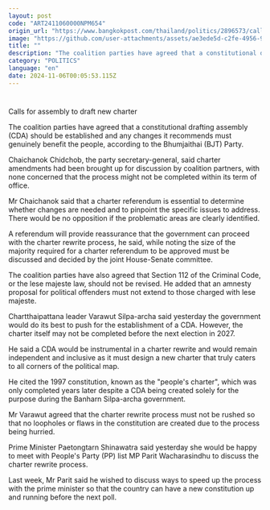 ```yaml
---
layout: post
code: "ART2411060000NPM654"
origin_url: "https://www.bangkokpost.com/thailand/politics/2896573/calls-for-assembly-to-draft-new-charter"
image: "https://github.com/user-attachments/assets/ae3ede5d-c2fe-4956-9e58-56b4f17278c1"
title: ""
description: "The coalition parties have agreed that a constitutional drafting assembly (CDA) should be established and any changes it recommends must genuinely benefit the people, according to the Bhumjaithai (BJT) Party."
category: "POLITICS"
language: "en"
date: 2024-11-06T00:05:53.115Z
---
```


# 

Calls for assembly to draft new charter

The coalition parties have agreed that a constitutional drafting assembly (CDA) should be established and any changes it recommends must genuinely benefit the people, according to the Bhumjaithai (BJT) Party.

Chaichanok Chidchob, the party secretary-general, said charter amendments had been brought up for discussion by coalition partners, with none concerned that the process might not be completed within its term of office.

Mr Chaichanok said that a charter referendum is essential to determine whether changes are needed and to pinpoint the specific issues to address. There would be no opposition if the problematic areas are clearly identified.

A referendum will provide reassurance that the government can proceed with the charter rewrite process, he said, while noting the size of the majority required for a charter referendum to be approved must be discussed and decided by the joint House-Senate committee.

The coalition parties have also agreed that Section 112 of the Criminal Code, or the lese majeste law, should not be revised. He added that an amnesty proposal for political offenders must not extend to those charged with lese majeste.

Chartthaipattana leader Varawut Silpa-archa said yesterday the government would do its best to push for the establishment of a CDA. However, the charter itself may not be completed before the next election in 2027.

He said a CDA would be instrumental in a charter rewrite and would remain independent and inclusive as it must design a new charter that truly caters to all corners of the political map.

He cited the 1997 constitution, known as the "people's charter", which was only completed years later despite a CDA being created solely for the purpose during the Banharn Silpa-archa government.

Mr Varawut agreed that the charter rewrite process must not be rushed so that no loopholes or flaws in the constitution are created due to the process being hurried.

Prime Minister Paetongtarn Shinawatra said yesterday she would be happy to meet with People's Party (PP) list MP Parit Wacharasindhu to discuss the charter rewrite process.

Last week, Mr Parit said he wished to discuss ways to speed up the process with the prime minister so that the country can have a new constitution up and running before the next poll.